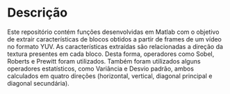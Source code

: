 # Descrição

Este repositório contém funções desenvolvidas em Matlab com o objetivo de extrair características de blocos obtidos a partir de frames de um vídeo no formato YUV. As características extraídas são relacionadas a direção da textura presentes em cada bloco. Desta forma, operadores como Sobel, Roberts e Prewitt foram utilizados. Também foram utilizados alguns operadores estatísticos, como Variância e Desvio padrão, ambos calculados em quatro direções (horizontal, vertical, diagonal principal e diagonal secundária).
